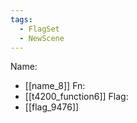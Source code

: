 ```yaml
---
tags:
  - FlagSet
  - NewScene
---
```

Name:
- [[name_8]]
Fn:
- [[t4200_function6]]
Flag:
- [[flag_9476]]

